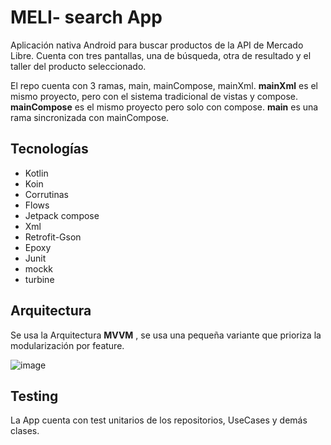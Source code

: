 # MELI- search App
Aplicación nativa Android para buscar productos de la API de Mercado Libre. Cuenta con tres pantallas, una de búsqueda, otra de resultado y el taller del producto seleccionado.

El repo cuenta con 3 ramas, main, mainCompose, mainXml. **mainXml** es el mismo proyecto, pero con el sistema tradicional de vistas y compose. **mainCompose** es el mismo proyecto pero solo con compose. **main** es una rama sincronizada con mainCompose.

## Tecnologías
- Kotlin
- Koin
- Corrutinas
- Flows
- Jetpack compose
- Xml
- Retrofit-Gson
- Epoxy
- Junit
- mockk
- turbine
## Arquitectura
Se usa la Arquitectura **MVVM** , se usa una pequeña variante que prioriza la modularización por feature.

![image](https://github.com/KevinAlexanderSoto/meliChallenge/assets/86072587/5a9189e5-dd72-47e9-8f11-9e918e709ed3)


## Testing

La App cuenta con test unitarios de los repositorios, UseCases y demás clases. 
